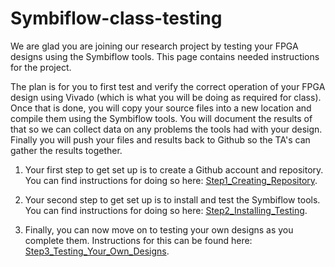 # Symbiflow-class-testing
We are glad you are joining our research project by testing your FPGA designs using the Symbiflow tools.  This page contains needed instructions for the project.

The plan is for you to first test and verify the correct operation of your FPGA design using Vivado (which is what you will be doing as required for class).  Once that is done, you will copy your source files into a new location and compile them using the Symbiflow tools.  You will document the results of that so we can collect data on any problems the tools had with your design.  Finally you will push your files and results back to Github so the TA's can gather the results together.

1. Your first step to get set up is to create a Github account and repository.  You can find instructions for doing so here: [Step1_Creating_Repository](Setup/Step1_Creating_Repository.md).

2. Your second step to get set up is to install and test the Symbiflow tools.  You can find instructions for doing so here: [Step2_Installing_Testing](Setup/Step2_Installing_Testing.md).

3. Finally, you can now move on to testing your own designs as you complete them.  Instructions for this can be found here: [Step3_Testing_Your_Own_Designs](Setup/Step3_Testing_Your_Own_Designs.md).
